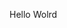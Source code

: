 Hello Wolrd































































































































































































































































































































































































































































































































































































































































































































































































































































































































































































































































































































































































































































































































































































































































































































































































































































































































































































































































































































































































































































































































































































































































































































































































































































































































































































































































































































































































































































































































































































































































































































